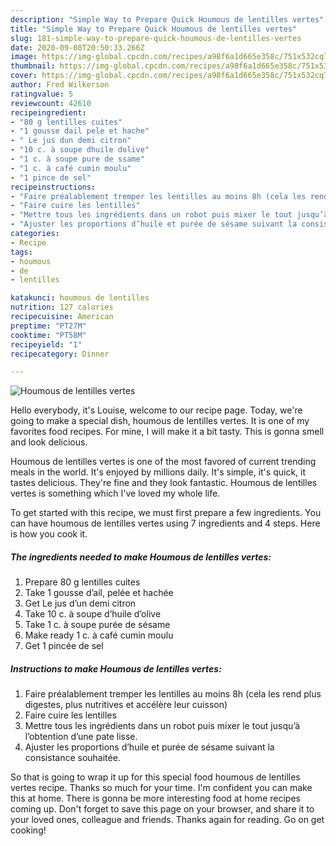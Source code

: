 ```yaml
---
description: "Simple Way to Prepare Quick Houmous de lentilles vertes"
title: "Simple Way to Prepare Quick Houmous de lentilles vertes"
slug: 181-simple-way-to-prepare-quick-houmous-de-lentilles-vertes
date: 2020-09-08T20:50:33.266Z
image: https://img-global.cpcdn.com/recipes/a98f6a1d665e358c/751x532cq70/houmous-de-lentilles-vertes-photo-principale-de-la-recette.jpg
thumbnail: https://img-global.cpcdn.com/recipes/a98f6a1d665e358c/751x532cq70/houmous-de-lentilles-vertes-photo-principale-de-la-recette.jpg
cover: https://img-global.cpcdn.com/recipes/a98f6a1d665e358c/751x532cq70/houmous-de-lentilles-vertes-photo-principale-de-la-recette.jpg
author: Fred Wilkerson
ratingvalue: 5
reviewcount: 42610
recipeingredient:
- "80 g lentilles cuites"
- "1 gousse dail pele et hache"
- " Le jus dun demi citron"
- "10 c. à soupe dhuile dolive"
- "1 c. à soupe pure de ssame"
- "1 c. à café cumin moulu"
- "1 pince de sel"
recipeinstructions:
- "Faire préalablement tremper les lentilles au moins 8h (cela les rend plus digestes, plus nutritives et accélère leur cuisson)"
- "Faire cuire les lentilles"
- "Mettre tous les ingrédients dans un robot puis mixer le tout jusqu’à l’obtention d’une pate lisse."
- "Ajuster les proportions d’huile et purée de sésame suivant la consistance souhaitée."
categories:
- Recipe
tags:
- houmous
- de
- lentilles

katakunci: houmous de lentilles 
nutrition: 127 calories
recipecuisine: American
preptime: "PT27M"
cooktime: "PT58M"
recipeyield: "1"
recipecategory: Dinner

---
```



![Houmous de lentilles vertes](https://img-global.cpcdn.com/recipes/a98f6a1d665e358c/751x532cq70/houmous-de-lentilles-vertes-photo-principale-de-la-recette.jpg)

Hello everybody, it's Louise, welcome to our recipe page. Today, we're going to make a special dish, houmous de lentilles vertes. It is one of my favorites food recipes. For mine, I will make it a bit tasty. This is gonna smell and look delicious.



Houmous de lentilles vertes is one of the most favored of current trending meals in the world. It's enjoyed by millions daily. It's simple, it's quick, it tastes delicious. They're fine and they look fantastic. Houmous de lentilles vertes is something which I've loved my whole life.


To get started with this recipe, we must first prepare a few ingredients. You can have houmous de lentilles vertes using 7 ingredients and 4 steps. Here is how you cook it.

<!--inarticleads1-->

##### The ingredients needed to make Houmous de lentilles vertes:

1. Prepare 80 g lentilles cuites
1. Take 1 gousse d’ail, pelée et hachée
1. Get  Le jus d’un demi citron
1. Take 10 c. à soupe d’huile d’olive
1. Take 1 c. à soupe purée de sésame
1. Make ready 1 c. à café cumin moulu
1. Get 1 pincée de sel




<!--inarticleads2-->

##### Instructions to make Houmous de lentilles vertes:

1. Faire préalablement tremper les lentilles au moins 8h (cela les rend plus digestes, plus nutritives et accélère leur cuisson)
1. Faire cuire les lentilles
1. Mettre tous les ingrédients dans un robot puis mixer le tout jusqu’à l’obtention d’une pate lisse.
1. Ajuster les proportions d’huile et purée de sésame suivant la consistance souhaitée.




So that is going to wrap it up for this special food houmous de lentilles vertes recipe. Thanks so much for your time. I'm confident you can make this at home. There is gonna be more interesting food at home recipes coming up. Don't forget to save this page on your browser, and share it to your loved ones, colleague and friends. Thanks again for reading. Go on get cooking!
